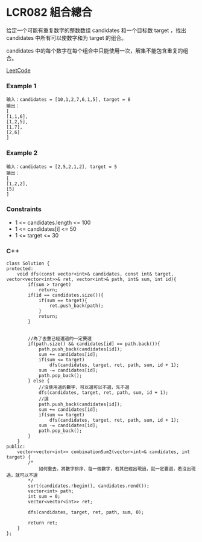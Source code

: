 # LCR082 組合總合

给定一个可能有重复数字的整数数组 candidates 和一个目标数 target ，找出 candidates 中所有可以使数字和为 target 的组合。

candidates 中的每个数字在每个组合中只能使用一次，解集不能包含重复的组合。
 
[LeetCode](https://leetcode.cn/problems/4sjJUc/description/)

### Example 1

```
输入：candidates = [10,1,2,7,6,1,5], target = 8
输出：
[
[1,1,6],
[1,2,5],
[1,7],
[2,6]
]
```

### Example 2

```
输入：candidates = [2,5,2,1,2], target = 5
输出：
[
[1,2,2],
[5]
]
```

### Constraints

* 1 <= candidates.length <= 100
* 1 <= candidates[i] <= 50
* 1 <= target <= 30


### C++ 

```
class Solution {
protected:
    void dfs(const vector<int>& candidates, const int& target, vector<vector<int>>& ret, vector<int>& path, int& sum, int id){
        if(sum > target)
            return;
        if(id == candidates.size()){
            if(sum == target){
                ret.push_back(path);
            }
            return;
        }
            
        
        //為了去重已經選過的一定要選
        if(path.size() && candidates[id] == path.back()){
            path.push_back(candidates[id]);
            sum += candidates[id];
            if(sum <= target)
                dfs(candidates, target, ret, path, sum, id + 1);
            sum -= candidates[id];
            path.pop_back();
        } else {
            //沒使用過的數字，可以選可以不選，先不選
            dfs(candidates, target, ret, path, sum, id + 1);
            //選
            path.push_back(candidates[id]);
            sum += candidates[id];
            if(sum <= target)
                dfs(candidates, target, ret, path, sum, id + 1);
            sum -= candidates[id];
            path.pop_back();
        }
    }
public:
    vector<vector<int>> combinationSum2(vector<int>& candidates, int target) {
        /*
            如何重去，將數字排序，每一個數字，若其已經出現過，就一定要選，若沒出現過，就可以不選
        */
        sort(candidates.rbegin(), candidates.rend());
        vector<int> path;
        int sum = 0;
        vector<vector<int>> ret;

        dfs(candidates, target, ret, path, sum, 0);

        return ret;
    }
};
```